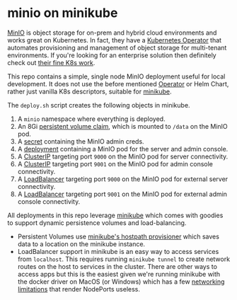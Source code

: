 # minio on minikube

[MinIO](https://min.io/) is object storage for on-prem and hybrid cloud environments and works great on Kubernetes.  In fact, they have a [Kubernetes Operator](https://github.com/minio/operator) that automates provisioning and management of object storage for multi-tenant environments.  If you're looking for an enterprise solution then definitely check out [their fine K8s work](https://docs.min.io/minio/k8s/).

This repo contains a simple, single node MinIO deployment useful for local development.  It does not use the before mentioned [Operator](https://github.com/minio/operator) or Helm Chart, rather just vanilla K8s descriptors, suitable for [minikube](https://minikube.sigs.k8s.io/).

The `deploy.sh` script creates the following objects in minikube.

1. A `minio` namespace where everything is deployed.
2. An 8Gi [persistent volume claim](https://kubernetes.io/docs/concepts/storage/persistent-volumes/#persistentvolumeclaims), which is mounted to `/data` on the MinIO pod.
3. A [secret](https://kubernetes.io/docs/concepts/configuration/secret/) containing the MinIO admin creds.
4. A [deployment](https://kubernetes.io/docs/concepts/workloads/controllers/deployment/) containing a MinIO pod for the server and admin console.
5. A [ClusterIP](https://kubernetes.io/docs/concepts/services-networking/service/#defining-a-service) targeting port `9000` on the MinIO pod for server connectivity.
6. A [ClusterIP](https://kubernetes.io/docs/concepts/services-networking/service/#defining-a-service) targeting port `9001` on the MinIO pod for admin console connectivity.
7. A [LoadBalancer](https://kubernetes.io/docs/concepts/services-networking/service/#loadbalancer) targeting port `9000` on the MinIO pod for external server connectivity.
8. A [LoadBalancer](https://kubernetes.io/docs/concepts/services-networking/service/#loadbalancer) targeting port `9001` on the MinIO pod for external admin console connectivity.

All deployments in this repo leverage [minikube](https://minikube.sigs.k8s.io/) which comes with goodies to support dynamic persistence volumes and load-balancing.

* Persistent Volumes use [minikube's hostpath provisioner](https://minikube.sigs.k8s.io/docs/handbook/persistent_volumes/) which saves data to a location on the minikube instance.
* LoadBalancer support in minikube is an easy way to access services from `localhost`.  This requires running `minikube tunnel` to create network routes on the host to services in the cluster.  There are other ways to access apps but this is the easiest given we're running minikube with the docker driver on MacOS (or Windows) which has a few [networking limitations](https://docs.docker.com/desktop/mac/networking/#known-limitations-use-cases-and-workarounds) that render NodePorts useless.
